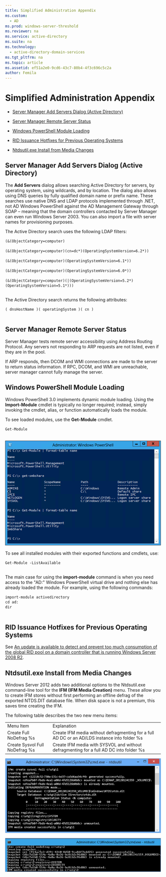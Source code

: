 ```yaml
---
title: Simplified Administration Appendix
ms.custom: 
  - AD
ms.prod: windows-server-threshold
ms.reviewer: na
ms.service: active-directory
ms.suite: na
ms.technology: 
  - active-directory-domain-services
ms.tgt_pltfrm: na
ms.topic: article
ms.assetid: ef51a2e0-9cd6-43c7-80b4-4f3c696c5c2a
author: Femila
---
```

# Simplified Administration Appendix
  
-   [Server Manager Add Servers Dialog \(Active Directory\)](../../active-directory-domain-services/deploy/../../active-directory-domain-services/deploy/../../active-directory-domain-services/deploy/../../active-directory-domain-services/deploy/../../active-directory-domain-services/deploy/simplified-administration-appendix.md#BKMK_AddServers)  
  
-   [Server Manager Remote Server Status](../../active-directory-domain-services/deploy/../../active-directory-domain-services/deploy/../../active-directory-domain-services/deploy/../../active-directory-domain-services/deploy/../../active-directory-domain-services/deploy/simplified-administration-appendix.md#BKMK_ServerMgrStatus)  
  
-   [Windows PowerShell Module Loading](../../active-directory-domain-services/deploy/../../active-directory-domain-services/deploy/../../active-directory-domain-services/deploy/../../active-directory-domain-services/deploy/../../active-directory-domain-services/deploy/simplified-administration-appendix.md#BKMK_PSLoadModule)  
  
-   [RID Issuance Hotfixes for Previous Operating Systems](../../active-directory-domain-services/deploy/../../active-directory-domain-services/deploy/../../active-directory-domain-services/deploy/../../active-directory-domain-services/deploy/../../active-directory-domain-services/deploy/simplified-administration-appendix.md#BKMK_Rid)  
  
-   [Ntdsutil.exe Install from Media Changes](../../active-directory-domain-services/deploy/../../active-directory-domain-services/deploy/../../active-directory-domain-services/deploy/../../active-directory-domain-services/deploy/../../active-directory-domain-services/deploy/simplified-administration-appendix.md#BKMK_IFM)  
  
## <a name="BKMK_AddServers"></a>Server Manager Add Servers Dialog \(Active Directory\)  
The **Add Servers** dialog allows searching Active Directory for servers, by operating system, using wildcards, and by location. The dialog also allows using DNS queries by fully qualified domain name or prefix name. These searches use native DNS and LDAP protocols implemented through .NET, not AD Windows PowerShell against the AD Management Gateway through SOAP – meaning that the domain controllers contacted by Server Manager can even run Windows Server 2003. You can also import a file with server names for provisioning purposes.  
  
The Active Directory search uses the following LDAP filters:  
  
```  
(&(ObjectCategory=computer)  
  
(&(ObjectCategory=computer)(cn=dc*)(OperatingSystemVersion=6.2*))  
  
(&(ObjectCategory=computer)(OperatingSystemVersion=6.1*))  
  
(&(ObjectCategory=computer)(OperatingSystemVersion=6.0*))  
  
(&(ObjectCategory=computer)(|(OperatingSystemVersion=5.2*)(OperatingSystemVersion=5.1*)))  
  
```  
  
The Active Directory search returns the following attributes:  
  
```  
( dnsHostName )( operatingSystem )( cn )  
  
```  
  
## <a name="BKMK_ServerMgrStatus"></a>Server Manager Remote Server Status  
Server Manager tests remote server accessibility using Address Routing Protocol. Any servers not responding to ARP requests are not listed, even if they are in the pool.  
  
If ARP responds, then DCOM and WMI connections are made to the server to return status information. If RPC, DCOM, and WMI are unreachable, server manager cannot fully manage the server.  
  
## <a name="BKMK_PSLoadModule"></a>Windows PowerShell Module Loading  
Windows PowerShell 3.0 implements dynamic module loading. Using the **Import\-Module** cmdlet is typically no longer required; instead, simply invoking the cmdlet, alias, or function automatically loads the module.  
  
To see loaded modules, use the **Get\-Module** cmdlet.  
  
```  
Get-Module  
  
```  
  
![](../../media/simplified-administration-appendix/adds-psgetmodule.gif)  
  
To see all installed modules with their exported functions and cmdlets, use:  
  
```  
Get-Module -ListAvailable  
  
```  
  
The main case for using the **import\-module** command is when you need access to the "AD:" Windows PowerShell virtual drive and nothing else has already loaded the module. For example, using the following commands:  
  
```  
import-module activedirectory  
cd ad:  
dir  
  
```  
  
## <a name="BKMK_Rid"></a>RID Issuance Hotfixes for Previous Operating Systems  
See [An update is available to detect and prevent too much consumption of the global RID pool on a domain controller that is running Windows Server 2008 R2](http://support.microsoft.com/kb/2618669).  
  
## <a name="BKMK_IFM"></a>Ntdsutil.exe Install from Media Changes  
Windows Server 2012 adds two additional options to the Ntdsutil.exe command\-line tool for the **IFM \(IFM Media Creation\)** menu. These allow you to create IFM stores without first performing an offline defrag of the exported NTDS.DIT database file. When disk space is not a premium, this saves time creating the IFM.  
  
The following table describes the two new menu items:  
  
|||  
|-|-|  
|Menu Item|Explanation|  
|Create Full NoDefrag %s|Create IFM media without defragmenting for a full AD DC or an AD\/LDS instance into folder %s|  
|Create Sysvol Full NoDefrag %s|Create IFM media with SYSVOL and without defragmenting for a full AD DC into folder %s|  
  
![](../../media/simplified-administration-appendix/adds-psifm.png)  
  
![](../../media/simplified-administration-appendix/adds-psifmComplete.gif)  
  

